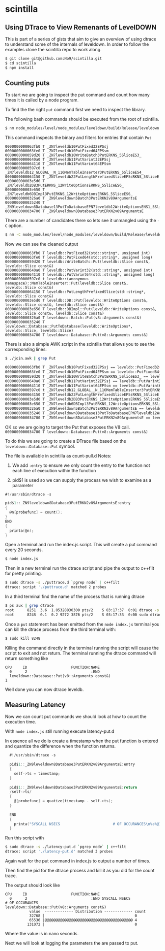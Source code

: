 # scintilla


## Using DTrace to View Remenants of LevelDOWN

This is part of a series of gists that aim to give an overview of using dtrace to understand some of the internals of leveldown.
In order to follow the examples clone the scintilla repo to work along. 

```bash
$ git clone git@github.com:No9/scintilla.git 
$ cd scintilla 
$ npm install 
```

## Counting puts

To start we are going to inspect the put command and count how many times it is called by a node program.

To find the the right `put` command first we need to inspect the library.

The following bash commands should be executed from the root of scintilla. 

```bash
$ nm node_modules/level/node_modules/leveldown/build/Release/leveldown.node | grep Put
```

This command inspects the binary and filters for entries that contain `Put`

```
0000000000063fb0 T _ZN7leveldb10PutFixed32EPSsj
0000000000063fe0 T _ZN7leveldb10PutFixed64EPSsm
0000000000059d20 T _ZN7leveldb10WriteBatch3PutERKNS_5SliceES3_
00000000000640a0 T _ZN7leveldb11PutVarint32EPSsj
0000000000064110 T _ZN7leveldb11PutVarint64EPSsm
00000000000597c0 t _ZN7leveldb12_GLOBAL__N_116MemTableInserter3PutERKNS_5SliceES4_
0000000000064150 T _ZN7leveldb22PutLengthPrefixedSliceEPSsRKNS_5SliceE
000000000003e5d0 T _ZN7leveldb2DB3PutERKNS_12WriteOptionsERKNS_5SliceES6_
000000000003e650 T _ZN7leveldb6DBImpl3PutERKNS_12WriteOptionsERKNS_5SliceES6_
00000000000326a0 T _ZN9leveldown5Batch3PutERKN2v89ArgumentsE
0000000000035240 T _ZN9leveldown8Database13PutToDatabaseEPN7leveldb12WriteOptionsENS1_5SliceES4_
0000000000034700 T _ZN9leveldown8Database3PutERKN2v89ArgumentsE
```

There are a number of candidates there so lets see it unmangled using the `-C` option. 

```bash
$ nm -C node_modules/level/node_modules/leveldown/build/Release/leveldown.node | grep Put
```

Now we can see the cleaned output

```
0000000000063fb0 T leveldb::PutFixed32(std::string*, unsigned int)
0000000000063fe0 T leveldb::PutFixed64(std::string*, unsigned long)
0000000000059d20 T leveldb::WriteBatch::Put(leveldb::Slice const&, leveldb::Slice const&)
00000000000640a0 T leveldb::PutVarint32(std::string*, unsigned int)
0000000000064110 T leveldb::PutVarint64(std::string*, unsigned long)
00000000000597c0 t leveldb::(anonymous namespace)::MemTableInserter::Put(leveldb::Slice const&, leveldb::Slice const&)
0000000000064150 T leveldb::PutLengthPrefixedSlice(std::string*, leveldb::Slice const&)
000000000003e5d0 T leveldb::DB::Put(leveldb::WriteOptions const&, leveldb::Slice const&, leveldb::Slice const&)
000000000003e650 T leveldb::DBImpl::Put(leveldb::WriteOptions const&, leveldb::Slice const&, leveldb::Slice const&)
00000000000326a0 T leveldown::Batch::Put(v8::Arguments const&)
0000000000035240 T leveldown::Database::PutToDatabase(leveldb::WriteOptions*, leveldb::Slice, leveldb::Slice)
0000000000034700 T leveldown::Database::Put(v8::Arguments const&)
```

There is also a simple AWK script in the scintilla that allows you to see the corresponding lines:

```bash
$ ./join.awk | grep Put

0000000000063fb0 T _ZN7leveldb10PutFixed32EPSsj == leveldb::PutFixed32(std::string*, unsigned int)
0000000000063fe0 T _ZN7leveldb10PutFixed64EPSsm == leveldb::PutFixed64(std::string*, unsigned long)
0000000000059d20 T _ZN7leveldb10WriteBatch3PutERKNS_5SliceES3_ == leveldb::WriteBatch::Put(leveldb::Slice const&, leveldb::Slice const&)
00000000000640a0 T _ZN7leveldb11PutVarint32EPSsj == leveldb::PutVarint32(std::string*, unsigned int)
0000000000064110 T _ZN7leveldb11PutVarint64EPSsm == leveldb::PutVarint64(std::string*, unsigned long)
00000000000597c0 t _ZN7leveldb12_GLOBAL__N_116MemTableInserter3PutERKNS_5SliceES4_ == leveldb::(anonymous namespace)::MemTableInserter::Put(leveldb::Slice const&, leveldb::Slice const&)
0000000000064150 T _ZN7leveldb22PutLengthPrefixedSliceEPSsRKNS_5SliceE == leveldb::PutLengthPrefixedSlice(std::string*, leveldb::Slice const&)
000000000003e5d0 T _ZN7leveldb2DB3PutERKNS_12WriteOptionsERKNS_5SliceES6_ == leveldb::DB::Put(leveldb::WriteOptions const&, leveldb::Slice const&, leveldb::Slice const&)
000000000003e650 T _ZN7leveldb6DBImpl3PutERKNS_12WriteOptionsERKNS_5SliceES6_ == leveldb::DBImpl::Put(leveldb::WriteOptions const&, leveldb::Slice const&, leveldb::Slice const&)
00000000000326a0 T _ZN9leveldown5Batch3PutERKN2v89ArgumentsE == leveldown::Batch::Put(v8::Arguments const&)
0000000000035240 T _ZN9leveldown8Database13PutToDatabaseEPN7leveldb12WriteOptionsENS1_5SliceES4_ == leveldown::Database::PutToDatabase(leveldb::WriteOptions*, leveldb::Slice, leveldb::Slice)
0000000000034700 T _ZN9leveldown8Database3PutERKN2v89ArgumentsE == leveldown::Database::Put(v8::Arguments const&)

```

OK so we are going to target the Put that exposes the V8 call.
```0000000000034700 T leveldown::Database::Put(v8::Arguments const&)```

To do this we are going to create a DTrace file based on the ```leveldown::Database::Put``` symbol.

The file is available in scintilla as count-pull.d
Notes: 

1. We add ```:entry``` to ensure we only count the entry to the function not each line of execution within the function

2. pid$1 is used so we can supply the process we wish to examine as a parameter 

```D
#!/usr/sbin/dtrace -s

pid$1::_ZN9leveldown8Database3PutERKN2v89ArgumentsE:entry
{
  @n[probefunc] = count();
}
END
{
  printa(@n);
}
```

Open a terminal and run the index.js script. This will create a put command every 20 seconds.

```bash 
$ node index.js
```

Then in a new terminal run the dtrace script and pipe the output to c++filt for pretty printing.

```bash
$ sudo dtrace -s ./puttrace.d `pgrep node` | c++filt
dtrace: script './puttrace.d' matched 2 probes
```

In a third terminal find the name of the process that is running dtrace 

```bash 
$ ps aux | grep dtrace 
root      8251  3.6  1.05328830300 pts/2    S 03:17:37  0:01 dtrace -s ./puttra
root      8248  0.1  0.2 9272 3876 pts/2    S 03:17:33  0:00 sudo dtrace -s ./p
```

Once a `put` statement has been emitted from the `node index.js` terminal you can kill the dtrace process from the third terminal with:

```bash
$ sudo kill 8248 
```
Killing the command directly in the terminal running the script will cause the script to exit and not return.
The terminal running the dtrace command will return something like 

```
CPU     ID                    FUNCTION:NAME
  0      2                             :END 
  leveldown::Database::Put(v8::Arguments const&)                      1
```

Well done you can now dtrace leveldb. 

## Measuring Latency

Now we can count put commands we should look at how to count the execution time. 

With `node index.js` still running execute latency-put.d 

In essence all we do is create a timestamp when the put function is entered and quantize the difference when the function returns. 

```D
  #!/usr/sbin/dtrace -s
 
  pid$1::_ZN9leveldown8Database3PutERKN2v89ArgumentsE:entry
  {
    self->ts = timestamp;
  }
  
  pid$1::_ZN9leveldown8Database3PutERKN2v89ArgumentsE:return
  /self->ts/
  {
    @[probefunc] = quatize(timestamp - self->ts);
  }
  
  END
  {
    printa("SYSCALL NSECS                        # OF OCCURANCES\n%s%@1x\n", @);
  }

```

Run this script with 

```bash
$ sudo dtrace -s ./latency-put.d `pgrep node` | c++filt
dtrace: script './latency-put.d' matched 3 probes
```
Again wait for the put command in index.js to output a number of times. 

Then find the pid for the dtrace process and kill it as you did for the count trace. 

The output should look like 

```
CPU     ID                    FUNCTION:NAME
  0      2                             :END SYSCALL NSECS                        # OF OCCURANCES
leveldown::Database::Put(v8::Arguments const&)
           value  ------------- Distribution ------------- count    
           32768 |                                         0        
           65536 |@@@@@@@@@@@@@@@@@@@@@@@@@@@@@@@@@@@@@@@@ 4        
          131072 |                                         0   
```

Where the value is in nano seconds.

Next we will look at logging the parameters the are passed to put. 


